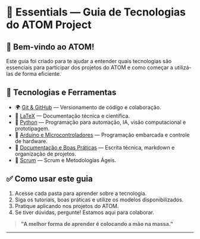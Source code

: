 # 🧠 Essentials — Guia de Tecnologias do ATOM Project

## 🚀 Bem-vindo ao ATOM!

Este guia foi criado para te ajudar a entender quais tecnologias são essenciais para participar dos projetos do ATOM e como começar a utilizá-las de forma eficiente.

## 🔧 Tecnologias e Ferramentas
- 🌍 [Git & GitHub](./github) — Versionamento de código e colaboração.
- 📄 [LaTeX](./latex) — Documentação técnica e científica.
- 🐍 [Python](./python) — Programação para automação, IA, visão computacional e prototipagem.
- 🤖 [Arduino e Microcontroladores](./arduino) — Programação embarcada e controle de hardware.
- 🧠 [Documentação e Boas Práticas](./documentation) — Escrita técnica, markdown e organização de projetos.
- 🔧 [Scrum](./scrum) — Scrum e Metodologias Ágeis.

## ✅ Como usar este guia
1. Acesse cada pasta para aprender sobre a tecnologia.
2. Siga os tutoriais, boas práticas e utilize os modelos disponibilizados.
3. Pratique aplicando nos projetos do ATOM.
4. Se tiver dúvidas, pergunte! Estamos aqui para colaborar.

> **"A melhor forma de aprender é colocando a mão na massa."**

---
